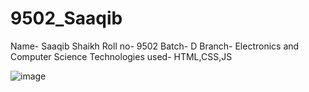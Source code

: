# 9502_Saaqib

Name- Saaqib Shaikh
Roll no- 9502
Batch- D
Branch- Electronics and Computer Science
Technologies used- HTML,CSS,JS

![image](https://github.com/SaaqibShaikh/9502_Saaqib/assets/113772083/84ada707-3d89-4eb9-97ff-aa9224de6150)
